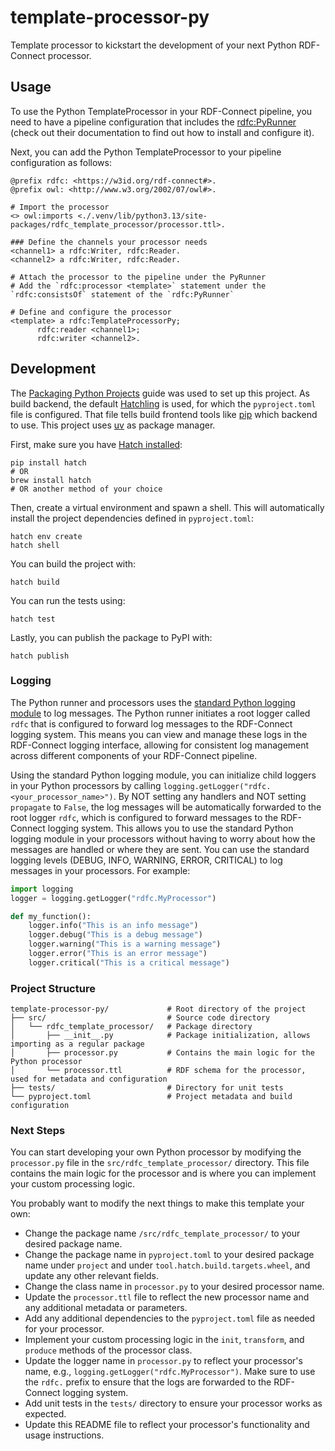 # template-processor-py

Template processor to kickstart the development of your next Python RDF-Connect processor.

## Usage

To use the Python TemplateProcessor in your RDF-Connect pipeline, you need to have a pipeline configuration that includes the [rdfc:PyRunner](https://github.com/rdf-connect/py-runner) (check out their documentation to find out how to install and configure it).

Next, you can add the Python TemplateProcessor to your pipeline configuration as follows:

```turtle
@prefix rdfc: <https://w3id.org/rdf-connect#>.
@prefix owl: <http://www.w3.org/2002/07/owl#>.

# Import the processor
<> owl:imports <./.venv/lib/python3.13/site-packages/rdfc_template_processor/processor.ttl>.

### Define the channels your processor needs
<channel1> a rdfc:Writer, rdfc:Reader.
<channel2> a rdfc:Writer, rdfc:Reader.

# Attach the processor to the pipeline under the PyRunner
# Add the `rdfc:processor <template>` statement under the `rdfc:consistsOf` statement of the `rdfc:PyRunner`

# Define and configure the processor
<template> a rdfc:TemplateProcessorPy;
      rdfc:reader <channel1>;
      rdfc:writer <channel2>.
```

## Development

The [Packaging Python Projects](https://packaging.python.org/en/latest/tutorials/packaging-projects/) guide was used to set up this project.
As build backend, the default [Hatchling](https://hatch.pypa.io/latest/) is used, for which the `pyproject.toml` file is configured.
That file tells build frontend tools like [pip](https://pip.pypa.io/en/stable/) which backend to use.
This project uses [uv](https://docs.astral.sh/uv/) as package manager.

First, make sure you have [Hatch installed](https://hatch.pypa.io/latest/install/):

```shell
pip install hatch
# OR
brew install hatch
# OR another method of your choice
```

Then, create a virtual environment and spawn a shell. This will automatically install the project dependencies defined in `pyproject.toml`:

```shell
hatch env create
hatch shell
```

You can build the project with:

```shell
hatch build
```

You can run the tests using:

```shell
hatch test
```

Lastly, you can publish the package to PyPI with:

```shell
hatch publish
```


### Logging

The Python runner and processors uses the [standard Python logging module](https://docs.python.org/3/library/logging.html) to log messages.
The Python runner initiates a root logger called `rdfc` that is configured to forward log messages to the RDF-Connect logging system.
This means you can view and manage these logs in the RDF-Connect logging interface, allowing for consistent log management across different components of your RDF-Connect pipeline.

Using the standard Python logging module, you can initialize child loggers in your Python processors by calling `logging.getLogger("rdfc.<your_processor_name>")`.
By NOT setting any handlers and NOT setting `propagate` to `False`, the log messages will be automatically forwarded to the root logger `rdfc`, which is configured to forward messages to the RDF-Connect logging system.
This allows you to use the standard Python logging module in your processors without having to worry about how the messages are handled or where they are sent.
You can use the standard logging levels (DEBUG, INFO, WARNING, ERROR, CRITICAL) to log messages in your processors. For example:

```python
import logging
logger = logging.getLogger("rdfc.MyProcessor")

def my_function():
    logger.info("This is an info message")
    logger.debug("This is a debug message")
    logger.warning("This is a warning message")
    logger.error("This is an error message")
    logger.critical("This is a critical message")
```


### Project Structure

```
template-processor-py/             # Root directory of the project
├── src/                           # Source code directory
│   └── rdfc_template_processor/   # Package directory
│       ├── __init__.py            # Package initialization, allows importing as a regular package
│       ├── processor.py           # Contains the main logic for the Python processor
│       └── processor.ttl          # RDF schema for the processor, used for metadata and configuration
├── tests/                         # Directory for unit tests
└── pyproject.toml                 # Project metadata and build configuration
```


### Next Steps

You can start developing your own Python processor by modifying the `processor.py` file in the `src/rdfc_template_processor/` directory.
This file contains the main logic for the processor and is where you can implement your custom processing logic.

You probably want to modify the next things to make this template your own:
- Change the package name `/src/rdfc_template_processor/` to your desired package name.
- Change the package name in `pyproject.toml` to your desired package name under `project` and under `tool.hatch.build.targets.wheel`, and update any other relevant fields.
- Change the class name in `processor.py` to your desired processor name.
- Update the `processor.ttl` file to reflect the new processor name and any additional metadata or parameters.
- Add any additional dependencies to the `pyproject.toml` file as needed for your processor.
- Implement your custom processing logic in the `init`, `transform`, and `produce` methods of the processor class.
- Update the logger name in `processor.py` to reflect your processor's name, e.g., `logging.getLogger("rdfc.MyProcessor")`. Make sure to use the `rdfc.` prefix to ensure that the logs are forwarded to the RDF-Connect logging system.
- Add unit tests in the `tests/` directory to ensure your processor works as expected.
- Update this README file to reflect your processor's functionality and usage instructions.